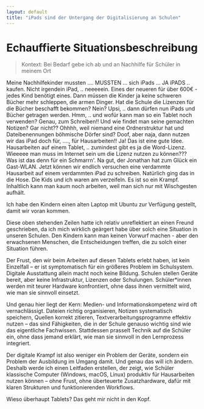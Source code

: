 ```yaml
---
layout: default
title: "iPads sind der Untergang der Digitalisierung an Schulen"
---
```


# Echauffierte Situationsbeschreibung
> Kontext: Bei Bedarf gebe ich ab und an Nachhilfe für Schüler in meinem Ort

Meine Nachhilfekinder mussten .... MUSSTEN ... sich iPads ... JA iPADS .. kaufen. Nicht irgendein iPad, .. neeeeein. Eines der neueren für über 600€ - jedes Kind benötigt eines.
Dann müssen die Kinder ja keine schweren Bücher mehr schleppen, die armen Dinger. Hat die Schule die Lizenzen für die Bücher beschafft bekommen? Nein? Upsi, .. dann dürfen nun iPads und Bücher getragen werden.
Hmm, .. und wofür kann man so ein Tablet noch verwenden? Genau, zum Schreiben!! Und wie findet man seine gemachten Notizen? Gar nicht?? Ohhhh, weil niemand eine Ordnerstruktur hat und Dateibenennungen böhmische Dörfer sind? Doof, aber naja, dann nutzen wir das iPad doch für, ...., für Hausarbeiten!! Ja! Das ist eine gute Idee. Hausarbeiten auf einem Tablet, .. zumindest gibt es ja die Word-Lizenz. Wieeeee man muss im Internet sein um die Lizenz nutzen zu können??? Was ist das denn für ein Schmarrn'. Na gut, der Jonathan hat zum Glück ein Gast-WLAN. Jetzt können wir endlich versuchen eine verdammte Hausarbeit auf einem verdammten iPad zu schreiben. Natürlich ging das in die Hose. Die Kids und ich waren am verzeifeln. Es ist so ein Krampf. Inhaltlich kann man kaum noch arbeiten, weil man sich nur mit Wischgesten aufhält.

Ich habe den Kindern einen alten Laptop mit Ubuntu zur Verfügung gestellt, damit wir voran kommen.

Diese oben stehenden Zeilen hatte ich relativ unreflektiert an einen Freund geschrieben, da ich mich wirklich geärgert habe über solch eine Situation in unseren Schulen. Den Kindern kann man keinen Vorwurf machen - aber den erwachsenen Menschen, die Entscheidungen treffen, die zu solch einer Situation führen.

Der Frust, den wir beim Arbeiten auf diesen Tablets erlebt haben, ist kein Einzelfall – er ist symptomatisch für ein größeres Problem im Schulsystem. Digitale Ausstattung allein macht noch keine Bildung. Schulen stellen Geräte bereit, aber keine Infrastruktur, Lizenzen oder Schulungen. Schüler*innen werden mit teurer Hardware konfrontiert, ohne dass ihnen vermittelt wird, wie man sie sinnvoll einsetzt.

Und genau hier liegt der Kern: Medien- und Informationskompetenz wird oft vernachlässigt. Dateien richtig organisieren, Notizen systematisch speichern, Quellen korrekt zitieren, Textverarbeitungsprogramme effektiv nutzen – das sind Fähigkeiten, die in der Schule genauso wichtig sind wie das eigentliche Fachwissen. Stattdessen prasselt Technik auf die Schüler ein, ohne dass jemand erklärt, wie man sie sinnvoll in den Lernprozess integriert. 

Der digitale Krampf ist also weniger ein Problem der Geräte, sondern ein Problem der Ausbildung im Umgang damit. Und genau das will ich ändern. Deshalb werde ich einen Leitfaden erstellen, der zeigt, wie Schüler klassische Computer (Windows, macOS, Linux) produktiv für Hausarbeiten nutzen können – ohne Frust, ohne überteuerte Zusatzhardware, dafür mit klaren Strukturen und funktionierenden Workflows.

Wieso überhaupt Tablets? Das geht mir nicht in den Kopf.

